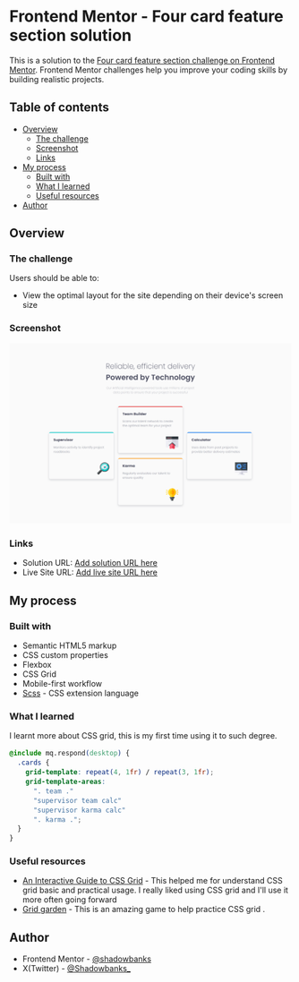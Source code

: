 # Frontend Mentor - Four card feature section solution

This is a solution to the [Four card feature section challenge on Frontend Mentor](https://www.frontendmentor.io/challenges/four-card-feature-section-weK1eFYK). Frontend Mentor challenges help you improve your coding skills by building realistic projects. 

## Table of contents

- [Overview](#overview)
  - [The challenge](#the-challenge)
  - [Screenshot](#screenshot)
  - [Links](#links)
- [My process](#my-process)
  - [Built with](#built-with)
  - [What I learned](#what-i-learned)
  - [Useful resources](#useful-resources)
- [Author](#author)

## Overview

### The challenge

Users should be able to:

- View the optimal layout for the site depending on their device's screen size

### Screenshot

![](./images/desktop_four-card-feature-section_index.html.png)

### Links

- Solution URL: [Add solution URL here](https://your-solution-url.com)
- Live Site URL: [Add live site URL here](https://your-live-site-url.com)

## My process

### Built with

- Semantic HTML5 markup
- CSS custom properties
- Flexbox
- CSS Grid
- Mobile-first workflow
- [Scss](https://sass-lang.com/guide/) - CSS extension language


### What I learned

I learnt more about CSS grid, this is my first time using it to such degree.

```css
@include mq.respond(desktop) {
  .cards {
    grid-template: repeat(4, 1fr) / repeat(3, 1fr);
    grid-template-areas:
      ". team ."
      "supervisor team calc"
      "supervisor karma calc"
      ". karma .";
  }
}

```

### Useful resources

- [An Interactive Guide to CSS Grid](https://www.joshwcomeau.com/css/interactive-guide-to-grid/) - This helped me for understand CSS grid basic and practical usage. I really liked using CSS grid and I'll use it more often going forward
- [Grid garden](https://cssgridgarden.com/) - This is an amazing game to help practice CSS grid .


## Author

- Frontend Mentor - [@shadowbanks](https://www.frontendmentor.io/profile/shadowbanks)
- X(Twitter) - [@Shadowbanks_](https://x.com/Shadowbanks_)
